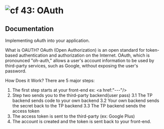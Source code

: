![cf](http://i.imgur.com/7v5ASc8.png) 43: OAuth
===

## Documentation

Implementing oAuth into your application.

What is OAUTH? 
OAuth (Open Authorization) is an open standard for token-based authentication and authorization on the Internet. OAuth, which is pronounced "oh-auth," allows a user's account information to be used by third-party services, such as Google, without exposing the user's password.

How Does it Work?
There are 5 major steps:
1. The first step starts at your front-end ex: <a href:"---"/>
2. Step two sends you to the third-party backend(user pass)
3.1 The TP backend sends code to your own backend
3.2 Your own backend sends the secret back to the TP backend
3.3 The TP backend sends the access token
4. The access token is sent to the third-party (ex: Google Plus)
5. The account is created and the token is sent back to your front-end.